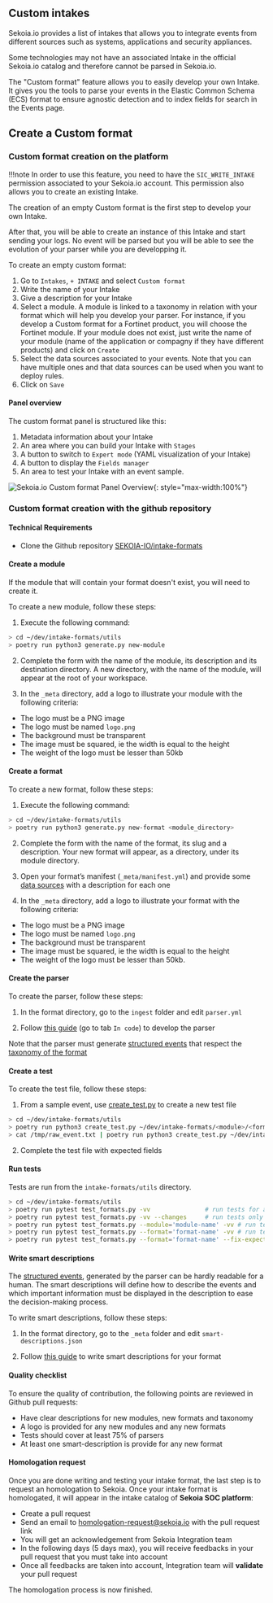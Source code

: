 ## Custom intakes

Sekoia.io provides a list of intakes that allows you to integrate events from different sources such as systems, applications and security appliances.

Some technologies may not have an associated Intake in the official Sekoia.io catalog and therefore cannot be parsed in Sekoia.io.

The "Custom format" feature allows you to easily develop your own Intake. It gives you the tools to parse your events in the Elastic Common Schema (ECS) format to ensure agnostic detection and to index fields for search in the Events page.

## Create a Custom format
### Custom format creation on the platform

!!!note
    In order to use this feature, you need to have the `SIC_WRITE_INTAKE` permission associated to your Sekoia.io account. This permission also allows you to create an existing Intake.

The creation of an empty Custom format is the first step to develop your own Intake.

After that, you will be able to create an instance of this Intake and start sending your logs. No event will be parsed but you will be able to see the evolution of your parser while you are developping it.

To create an empty custom format:

1. Go to `Intakes`, `+ INTAKE` and select `Custom format`
2. Write the name of your Intake
3. Give a description for your Intake
4. Select a module. A module is linked to a taxonomy in relation with your format which will help you develop your parser. For instance, if you develop a Custom format for a Fortinet product, you will choose the Fortinet module. If your module does not exist, just write the name of your module (name of the application or compagny if they have different products) and click on `Create`
5. Select the data sources associated to your events. Note that you can have multiple ones and that data sources can be used when you want to deploy rules.
6. Click on `Save`

#### Panel overview
The custom format panel is structured like this:

1. Metadata information about your Intake
2. An area where you can build your Intake with `Stages`
3. A button to switch to `Expert mode` (YAML visualization of your Intake)
4. A button to display the `Fields manager`
5. An area to test your Intake with an event sample.

![Sekoia.io Custom format Panel Overview](/assets/operation_center/intakes/custom_intake_header-1.png){: style="max-width:100%"}

### Custom format creation with the github repository
#### Technical Requirements

- Clone the Github repository [SEKOIA-IO/intake-formats](https://github.com/SEKOIA-IO/intake-formats)

#### Create a module

If the module that will contain your format doesn't exist, you will need to create it.

To create a new module, follow these steps: 

1. Execute the following command:

  ```bash
  > cd ~/dev/intake-formats/utils
  > poetry run python3 generate.py new-module
  ```

2. Complete the form with the name of the module, its description and its destination directory. 
  A new directory, with the name of the module, will appear at the root of your workspace.

3. In the `_meta` directory, add a logo to illustrate your module with the following criteria:

  - The logo must be a PNG image
  - The logo must be named `logo.png`
  - The background must be transparent
  - The image must be squared, ie the width is equal to the height
  - The weight of the logo must be lesser than 50kb

#### Create a format

To create a new format, follow these steps: 

1. Execute the following command:

  ```bash
  > cd ~/dev/intake-formats/utils
  > poetry run python3 generate.py new-format <module_directory>
  ```

2. Complete the form with the name of the format, its slug and a description. 
 Your new format will appear, as a directory, under its module directory.

3. Open your format’s manifest (`_meta/manifest.yml`) and provide some [data sources](datasources.md) with a description for each one

4. In the `_meta` directory, add a logo to illustrate your format with the following criteria:

  - The logo must be a PNG image
  - The logo must be named `logo.png`
  - The background must be transparent
  - The image must be squared, ie the width is equal to the height
  - The weight of the logo must be lesser than 50kb.

#### Create the parser

To create the parser, follow these steps: 

1. In the format directory, go to the `ingest` folder and edit `parser.yml`

2. Follow [this guide](parser.md) (go to tab `In code`) to develop the parser

Note that the parser must generate [structured events](structured_event.md) that respect the [taxonomy of the format](taxonomy.md)

#### Create a test

To create the test file, follow these steps: 

1. From a sample event, use [create_test.py](https://github.com/SEKOIA-IO/intake-formats/blob/main/utils/create_test.py) to create a new test file

  ```bash
  > cd ~/dev/intake-formats/utils
  > poetry run python3 create_test.py ~/dev/intake-formats/<module>/<format>/tests/test_my_event.json <event>
  > cat /tmp/raw_event.txt | poetry run python3 create_test.py ~/dev/intake-formats/<module>/<format>/tests/test_my_second_event.json -
  ```

2. Complete the test file with expected fields

#### Run tests

Tests are run from the `intake-formats/utils` directory. 

```bash
> cd ~/dev/intake-formats/utils
> poetry run pytest test_formats.py -vv               # run tests for all parsers
> poetry run pytest test_formats.py -vv --changes     # run tests only for updated parsers
> poetry run pytest test_formats.py --module='module-name' -vv # run tests for a specific module
> poetry run pytest test_formats.py --format='format-name' -vv # run tests for a specific format
> poetry run pytest test_formats.py --format='format-name' --fix-expectations # fix test expectations
```

#### Write smart descriptions

The [structured events](structured_event.md), generated by the parser can be hardly readable for a human. The smart descriptions will define how to describe the events and which important information must be displayed in the description to ease the decision-making process.

To write smart descriptions, follow these steps:

1. In the format directory, go to the `_meta` folder and edit `smart-descriptions.json`
  
2. Follow [this guide](smartdescriptions.md) to write smart descriptions for your format

#### Quality checklist

To ensure the quality of contribution, the following points are reviewed in Github pull requests:

- Have clear descriptions for new modules, new formats and taxonomy
- A logo is provided for any new modules and any new formats
- Tests should cover at least 75% of parsers
- At least one smart-description is provide for any new format

#### Homologation request 

Once you are done writing and testing your intake format, the last step is to request an homologation to Sekoia. Once your intake format is homologated, it will appear in the intake catalog of **Sekoia SOC platform**:

- Create a pull request
- Send an email to [homologation-request@sekoia.io](mailto:homologation-request@sekoia.io) with the pull request link
- You will get an acknowledgement from Sekoia Integration team
- In the following days (5 days max), you will receive feedbacks in your pull request that you must take into account
- Once all feedbacks are taken into account, Integration team will **validate** your pull request

The homologation process is now finished.